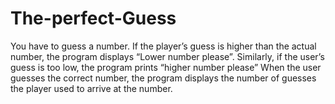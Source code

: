 # The-perfect-Guess
You have to guess a number. If the player’s guess is higher than the actual number, the program displays “Lower  number please”. Similarly, if the user’s guess is too low, the program prints “higher  number please” When the user guesses the correct number, the program displays the  number of guesses the player used to arrive at the number. 
